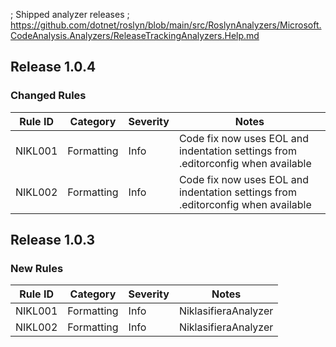 ﻿; Shipped analyzer releases
; https://github.com/dotnet/roslyn/blob/main/src/RoslynAnalyzers/Microsoft.CodeAnalysis.Analyzers/ReleaseTrackingAnalyzers.Help.md

## Release 1.0.4

### Changed Rules
Rule ID | Category | Severity | Notes
--------|----------|----------|--------------------
NIKL001 | Formatting | Info | Code fix now uses EOL and indentation settings from .editorconfig when available
NIKL002 | Formatting | Info | Code fix now uses EOL and indentation settings from .editorconfig when available

## Release 1.0.3

### New Rules
Rule ID | Category | Severity | Notes
--------|----------|----------|--------------------
NIKL001 | Formatting | Info | NiklasifieraAnalyzer
NIKL002 | Formatting | Info | NiklasifieraAnalyzer
